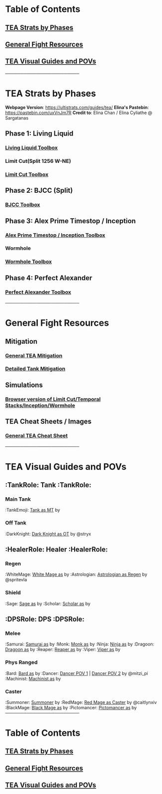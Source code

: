 # __Table of Contents__
## [TEA Strats by Phases](https://discord.com/channels/1172230157776466050/1249057839205585017/1249064689959440556)
## [General Fight Resources](https://discord.com/channels/1172230157776466050/1249057839205585017/1249064716962238525)
## [TEA Visual Guides and POVs](https://discord.com/channels/1172230157776466050/1249057839205585017/1249064843672293498)
──────────────────────── 
# __TEA Strats by Phases__
**Webpage Version**: https://ultistrats.com/guides/tea/
**Elina's Pastebin**: https://pastebin.com/uxVnJm7R
**Credit to**: Elina Chan / Elina Cyliathe @ Sargatanas
## Phase 1: Living Liquid
### [Living Liquid Toolbox](https://ff14.toolboxgaming.space/?id=725383877116761&preview=1)
### Limit Cut(Split 1256 W-NE)
### [Limit Cut Toolbox](https://ff14.toolboxgaming.space/?id=803293127441961&preview=1)
## Phase 2: BJCC (Split)
### [BJCC  Toolbox](https://ff14.toolboxgaming.space/?id=492297437831961&preview=1)
## Phase 3: Alex Prime Timestop / Inception
### [Alex Prime Timestop / Inception Toolbox](https://ff14.toolboxgaming.space/?id=860745463802461&preview=1)
### __Wormhole__
### [Wormhole Toolbox](https://ff14.toolboxgaming.space/?id=537197026169861&preview=1)
## Phase 4: Perfect Alexander
### [Perfect Alexander Toolbox](https://ff14.toolboxgaming.space/?id=170875560147661&preview=1)
────────────────────────
# __General Fight Resources__
## Mitigation
### [General TEA Mitigation](https://docs.google.com/spreadsheets/d/1A58RflNeNq9mesuvSEcQzIvQ3MwOGyvPRi5khNACrc8/edit#gid=1511755464)
### [Detailed Tank Mitigation](https://docs.google.com/spreadsheets/d/1zB5NpvIR0J5uAybtYkqAn_gglnmYcSCo0b0mgSZagUg/edit#gid=917445177)
## Simulations
### [Browser version of Limit Cut/Temporal Stacks/Inception/Wormhole](https://dangermomentum.itch.io/1256-sim)
## TEA Cheat Sheets / Images
### [General TEA Cheat Sheet](https://raw.githubusercontent.com/naurffxiv/assets/main/Toolbox%20Resources/TEA/TeaCheatSheet.png)
────────────────────────
# __TEA Visual Guides and POVs__
## :TankRole:    **Tank**    :TankRole: 
### Main Tank
:TankEmoji: [Tank as MT](<>) by
### Off Tank
:DarkKnight: [Dark Knight as OT](<https://youtu.be/MqZm9fJoN3g?si=OFl2fToy6CEqtQVT>) by @stryx 
## :HealerRole:    **Healer**    :HealerRole: 
### Regen
:WhiteMage: [White Mage as](<>) by 
:Astrologian: [Astrologian as Regen](<https://www.twitch.tv/videos/2152664007>) by @spritevla 
### Shield
:Sage: [Sage as](<>) by 
:Scholar: [Scholar as](<>) by 
## :DPSRole:    **DPS**    :DPSRole: 
###  Melee
:Samurai: [Samurai as](<>) by 
:Monk: [Monk as](<>) by 
:Ninja: [Ninja as](<>) by 
:Dragoon: [Dragoon as](<>) by 
:Reaper: [Reaper as](<>) by 
:Viper: [Viper as](<>) by 
### Phys Ranged
:Bard: [Bard as](<>) by
:Dancer: [Dancer POV 1](<https://youtu.be/DCWOrt1FGoQ?si=upghfn4cohPTaoYT>) | [Dancer POV 2](<https://youtu.be/VuSEDC1Yin8?si=o3GQNrQwAQ58KESU>) by @mitzi_pi 
:Machinist: [Machinist as](<>) by 
### Caster
:Summoner: [Summoner](<>) by
:RedMage: [Red Mage as Caster](<https://www.youtube.com/watch?v=aYaeAfDiT0E>) by @caitlynxiv 
:BlackMage: [Black Mage as](<>) by
:Pictomancer: [Pictomancer as](<>) by
────────────────────────
# __Table of Contents__
## [TEA Strats by Phases](https://discord.com/channels/1172230157776466050/1249057839205585017/1249064689959440556)
## [General Fight Resources](https://discord.com/channels/1172230157776466050/1249057839205585017/1249064716962238525)
## [TEA Visual Guides and POVs](https://discord.com/channels/1172230157776466050/1249057839205585017/1249064843672293498)